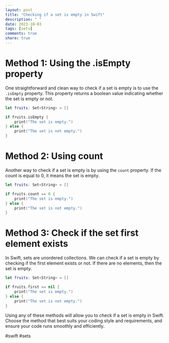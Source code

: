 ```yaml
---
layout: post
title: "Checking if a set is empty in Swift"
description: " "
date: 2023-10-03
tags: [sets]
comments: true
share: true
---
```


# Method 1: Using the .isEmpty property

One straightforward and clean way to check if a set is empty is to use the `.isEmpty` property. This property returns a boolean value indicating whether the set is empty or not.

```swift
let fruits: Set<String> = []

if fruits.isEmpty {
    print("The set is empty.")
} else {
    print("The set is not empty.")
}
```

# Method 2: Using count

Another way to check if a set is empty is by using the `count` property. If the count is equal to 0, it means the set is empty.

```swift
let fruits: Set<String> = []

if fruits.count == 0 {
    print("The set is empty.")
} else {
    print("The set is not empty.")
}
```

# Method 3: Check if the set first element exists

In Swift, sets are unordered collections. We can check if a set is empty by checking if the first element exists or not. If there are no elements, then the set is empty.

```swift
let fruits: Set<String> = []

if fruits.first == nil {
    print("The set is empty.")
} else {
    print("The set is not empty.")
}
```

Using any of these methods will allow you to check if a set is empty in Swift. Choose the method that best suits your coding style and requirements, and ensure your code runs smoothly and efficiently.

#swift #sets